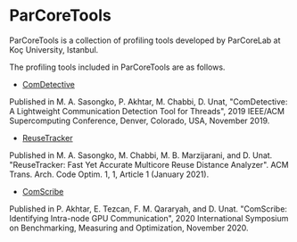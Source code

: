 # ParCoreTools

ParCoreTools is a collection of profiling tools developed by ParCoreLab at Koç University, Istanbul.

The profiling tools included in ParCoreTools are as follows.

- [ComDetective](docs/ComDetective.md)

Published in M. A. Sasongko, P. Akhtar, M. Chabbi, D. Unat, "ComDetective: A Lightweight Communication Detection Tool for Threads", 2019 IEEE/ACM Supercomputing Conference, Denver, Colorado, USA, November 2019.

- [ReuseTracker](docs/ReuseTracker.md)

Published in M. A. Sasongko, M. Chabbi, M. B. Marzijarani, and D. Unat. "ReuseTracker: Fast Yet Accurate Multicore Reuse Distance Analyzer". ACM Trans. Arch. Code Optim. 1, 1, Article 1 (January 2021).

- <a href="https://github.com/ParCoreLab/ComScribe/">ComScribe</a>

Published in P. Akhtar, E. Tezcan, F. M. Qararyah, and D. Unat. "ComScribe: Identifying Intra-node GPU Communication", 2020 International Symposium on Benchmarking, Measuring and Optimization, November 2020.
